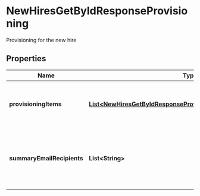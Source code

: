 

# NewHiresGetByIdResponseProvisioning

Provisioning for the new hire

## Properties

| Name | Type | Description | Notes |
|------------ | ------------- | ------------- | -------------|
|**provisioningItems** | [**List&lt;NewHiresGetByIdResponseProvisioningProvisioningItemsInner&gt;**](NewHiresGetByIdResponseProvisioningProvisioningItemsInner.md) | The list of provisioning items selected for this New Hire |  [optional] |
|**summaryEmailRecipients** | **List&lt;String&gt;** | These emails receive updates about this new hire&#39;s provisioning items |  [optional] |



